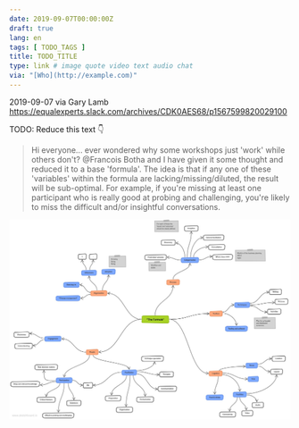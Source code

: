 ```yaml
---
date: 2019-09-07T00:00:00Z
draft: true
lang: en
tags: [ TODO_TAGS ]
title: TODO_TITLE
type: link # image quote video text audio chat
via: "[Who](http://example.com)"
---
```



2019-09-07 via Gary Lamb
https://equalexperts.slack.com/archives/CDK0AES68/p1567599820029100

TODO: Reduce this text 👇

> Hi everyone... ever wondered why some workshops just 'work' while others don't? @Francois Botha and I have given it some thought and reduced it to a base 'formula'. The idea is that if any one of these 'variables' within the formula are lacking/missing/diluted, the result will be sub-optimal. For example, if you're missing at least one participant who is really good at probing and challenging, you're likely to miss the difficult and/or insightful conversations.

![2019-09-07 via Gary Lamb](2019-09-07%20via%20Gary%20Lamb.jpeg)


